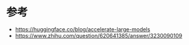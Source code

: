 # 参考

* https://huggingface.co/blog/accelerate-large-models
* https://www.zhihu.com/question/620641385/answer/3230090109
